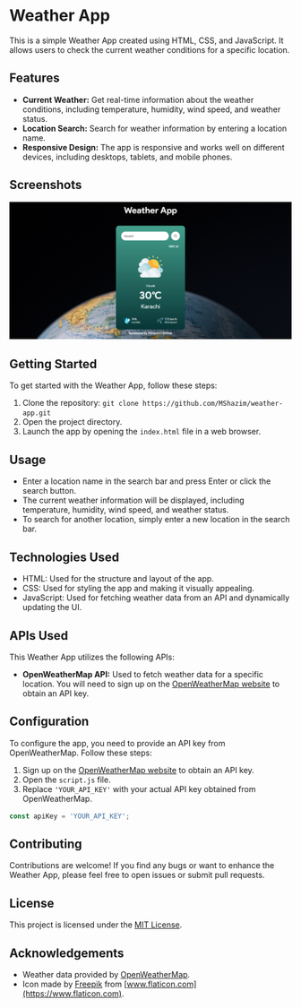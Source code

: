 # Weather App

This is a simple Weather App created using HTML, CSS, and JavaScript. It allows users to check the current weather conditions for a specific location.

## Features

- **Current Weather:** Get real-time information about the weather conditions, including temperature, humidity, wind speed, and weather status.
- **Location Search:** Search for weather information by entering a location name.
- **Responsive Design:** The app is responsive and works well on different devices, including desktops, tablets, and mobile phones.

## Screenshots

![Screenshot 1](/Icons/Screenshot.png)

## Getting Started

To get started with the Weather App, follow these steps:

1. Clone the repository: `git clone https://github.com/MShazim/weather-app.git`
2. Open the project directory.
3. Launch the app by opening the `index.html` file in a web browser.

## Usage

- Enter a location name in the search bar and press Enter or click the search button.
- The current weather information will be displayed, including temperature, humidity, wind speed, and weather status.
- To search for another location, simply enter a new location in the search bar.

## Technologies Used

- HTML: Used for the structure and layout of the app.
- CSS: Used for styling the app and making it visually appealing.
- JavaScript: Used for fetching weather data from an API and dynamically updating the UI.

## APIs Used

This Weather App utilizes the following APIs:

- **OpenWeatherMap API:** Used to fetch weather data for a specific location. You will need to sign up on the [OpenWeatherMap website](https://openweathermap.org/) to obtain an API key.

## Configuration

To configure the app, you need to provide an API key from OpenWeatherMap. Follow these steps:

1. Sign up on the [OpenWeatherMap website](https://openweathermap.org/) to obtain an API key.
2. Open the `script.js` file.
3. Replace `'YOUR_API_KEY'` with your actual API key obtained from OpenWeatherMap.

```javascript
const apiKey = 'YOUR_API_KEY';
```

## Contributing

Contributions are welcome! If you find any bugs or want to enhance the Weather App, please feel free to open issues or submit pull requests.

## License

This project is licensed under the [MIT License](LICENSE).

## Acknowledgements

- Weather data provided by [OpenWeatherMap](https://openweathermap.org/).
- Icon made by [Freepik](https://www.freepik.com) from [www.flaticon.com](https://www.flaticon.com).
